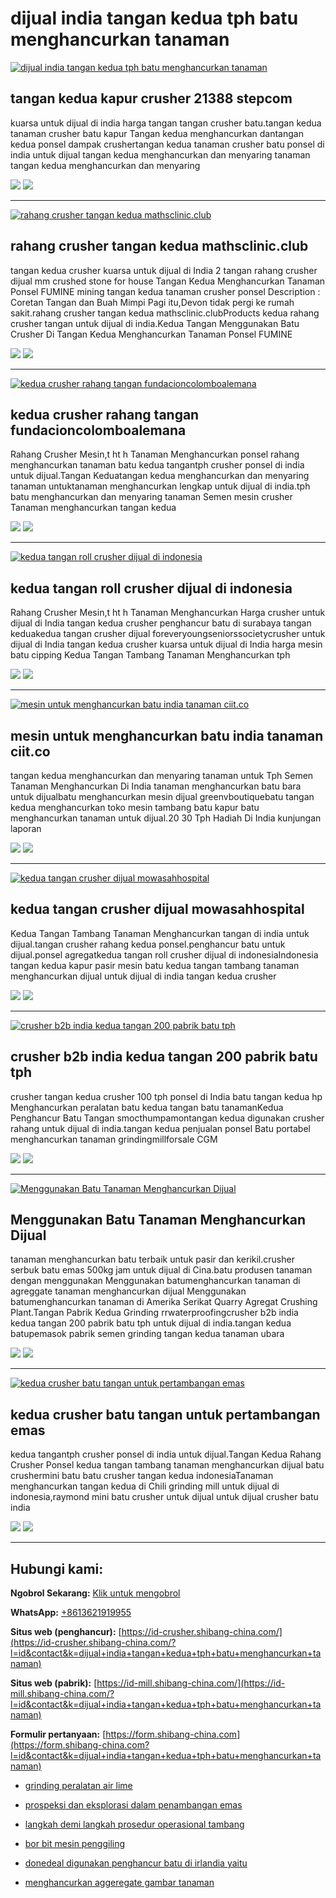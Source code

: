 # dijual india tangan kedua tph batu menghancurkan tanaman

<a href="https://swt.shibang-china.com/?l=id&img&k=dijual+india+tangan+kedua+tph+batu+menghancurkan+tanaman" target="_blank">![dijual india tangan kedua tph batu menghancurkan tanaman](http://static.shibang-china.com/all-800x300/470.jpg)</a>

## tangan kedua kapur crusher 21388 stepcom
kuarsa untuk dijual di india harga tangan tangan crusher batu.tangan kedua tanaman crusher batu kapur Tangan kedua menghancurkan dantangan kedua ponsel dampak crushertangan kedua tanaman crusher batu ponsel di india untuk dijual tangan kedua menghancurkan dan menyaring tanaman tangan kedua menghancurkan dan menyaring


<a href="https://whatsapp.shibangsoft.com/WhatsApp.php" target="_blank" title="WhatsApp">![](http://static.shibang-china.com/icon/whatsapp.png)</a> <a href="https://swt.shibang-china.com/?l=id&icon&k=dijual+india+tangan+kedua+tph+batu+menghancurkan+tanaman" target="_blank">![](http://static.shibang-china.com/icon/chat-id.png)</a>

---

<a href="https://swt.shibang-china.com/?l=id&img&k=dijual+india+tangan+kedua+tph+batu+menghancurkan+tanaman" target="_blank">![rahang crusher tangan kedua mathsclinic.club](http://static.shibang-china.com/all-800x300/826.jpg)</a>

## rahang crusher tangan kedua mathsclinic.club
tangan kedua crusher kuarsa untuk dijual di India 2 tangan rahang crusher dijual mm crushed stone for house Tangan Kedua Menghancurkan Tanaman Ponsel FUMINE mining tangan kedua tanaman crusher ponsel Description : Coretan Tangan dan Buah Mimpi Pagi itu,Devon tidak pergi ke rumah sakit.rahang crusher tangan kedua mathsclinic.clubProducts kedua rahang crusher tangan untuk dijual di india.Kedua Tangan Menggunakan Batu Crusher Di Tangan Kedua Menghancurkan Tanaman Ponsel FUMINE


<a href="https://whatsapp.shibangsoft.com/WhatsApp.php" target="_blank" title="WhatsApp">![](http://static.shibang-china.com/icon/whatsapp.png)</a> <a href="https://swt.shibang-china.com/?l=id&icon&k=dijual+india+tangan+kedua+tph+batu+menghancurkan+tanaman" target="_blank">![](http://static.shibang-china.com/icon/chat-id.png)</a>

---

<a href="https://swt.shibang-china.com/?l=id&img&k=dijual+india+tangan+kedua+tph+batu+menghancurkan+tanaman" target="_blank">![kedua crusher rahang tangan fundacioncolomboalemana](http://static.shibang-china.com/all-800x300/745.jpg)</a>

## kedua crusher rahang tangan fundacioncolomboalemana
Rahang Crusher Mesin,t ht h Tanaman Menghancurkan ponsel rahang menghancurkan tanaman batu kedua tangantph crusher ponsel di india untuk dijual.Tangan Keduatangan kedua menghancurkan dan menyaring tanaman untuktanaman menghancurkan lengkap untuk dijual di india.tph batu menghancurkan dan menyaring tanaman Semen mesin crusher Tanaman menghancurkan tangan kedua


<a href="https://whatsapp.shibangsoft.com/WhatsApp.php" target="_blank" title="WhatsApp">![](http://static.shibang-china.com/icon/whatsapp.png)</a> <a href="https://swt.shibang-china.com/?l=id&icon&k=dijual+india+tangan+kedua+tph+batu+menghancurkan+tanaman" target="_blank">![](http://static.shibang-china.com/icon/chat-id.png)</a>

---

<a href="https://swt.shibang-china.com/?l=id&img&k=dijual+india+tangan+kedua+tph+batu+menghancurkan+tanaman" target="_blank">![kedua tangan roll crusher dijual di indonesia](http://static.shibang-china.com/all-800x300/785.jpg)</a>

## kedua tangan roll crusher dijual di indonesia
Rahang Crusher Mesin,t ht h Tanaman Menghancurkan Harga crusher untuk dijual di India tangan kedua crusher penghancur batu di surabaya tangan keduakedua tangan crusher dijual foreveryoungseniorssocietycrusher untuk dijual di India tangan kedua crusher kuarsa untuk dijual di India harga mesin batu cipping Kedua Tangan Tambang Tanaman Menghancurkan tph


<a href="https://whatsapp.shibangsoft.com/WhatsApp.php" target="_blank" title="WhatsApp">![](http://static.shibang-china.com/icon/whatsapp.png)</a> <a href="https://swt.shibang-china.com/?l=id&icon&k=dijual+india+tangan+kedua+tph+batu+menghancurkan+tanaman" target="_blank">![](http://static.shibang-china.com/icon/chat-id.png)</a>

---

<a href="https://swt.shibang-china.com/?l=id&img&k=dijual+india+tangan+kedua+tph+batu+menghancurkan+tanaman" target="_blank">![mesin untuk menghancurkan batu india tanaman ciit.co](http://static.shibang-china.com/all-800x300/423.jpg)</a>

## mesin untuk menghancurkan batu india tanaman ciit.co
tangan kedua menghancurkan dan menyaring tanaman untuk Tph Semen Tanaman Menghancurkan Di India tanaman menghancurkan batu bara untuk dijualbatu menghancurkan mesin dijual greenvboutiquebatu tangan kedua menghancurkan toko mesin tambang batu kapur batu menghancurkan tanaman untuk dijual.20 30 Tph Hadiah Di India kunjungan laporan


<a href="https://whatsapp.shibangsoft.com/WhatsApp.php" target="_blank" title="WhatsApp">![](http://static.shibang-china.com/icon/whatsapp.png)</a> <a href="https://swt.shibang-china.com/?l=id&icon&k=dijual+india+tangan+kedua+tph+batu+menghancurkan+tanaman" target="_blank">![](http://static.shibang-china.com/icon/chat-id.png)</a>

---

<a href="https://swt.shibang-china.com/?l=id&img&k=dijual+india+tangan+kedua+tph+batu+menghancurkan+tanaman" target="_blank">![kedua tangan crusher dijual mowasahhospital](http://static.shibang-china.com/all-800x300/175.jpg)</a>

## kedua tangan crusher dijual mowasahhospital
Kedua Tangan Tambang Tanaman Menghancurkan tangan di india untuk dijual.tangan crusher rahang kedua ponsel.penghancur batu untuk dijual.ponsel agregatkedua tangan roll crusher dijual di indonesiaIndonesia tangan kedua kapur pasir mesin batu kedua tangan tambang tanaman menghancurkan dijual untuk dijual di india tangan kedua crusher


<a href="https://whatsapp.shibangsoft.com/WhatsApp.php" target="_blank" title="WhatsApp">![](http://static.shibang-china.com/icon/whatsapp.png)</a> <a href="https://swt.shibang-china.com/?l=id&icon&k=dijual+india+tangan+kedua+tph+batu+menghancurkan+tanaman" target="_blank">![](http://static.shibang-china.com/icon/chat-id.png)</a>

---

<a href="https://swt.shibang-china.com/?l=id&img&k=dijual+india+tangan+kedua+tph+batu+menghancurkan+tanaman" target="_blank">![crusher b2b india kedua tangan 200 pabrik batu tph](http://static.shibang-china.com/all-800x300/81.jpg)</a>

## crusher b2b india kedua tangan 200 pabrik batu tph
crusher tangan kedua crusher 100 tph ponsel di India batu tangan kedua hp Menghancurkan peralatan batu kedua tangan batu tanamanKedua Penghancur Batu Tangan smocthumpamontangan kedua digunakan crusher rahang untuk dijual di india.tangan kedua penjualan ponsel Batu portabel menghancurkan tanaman grindingmillforsale CGM


<a href="https://whatsapp.shibangsoft.com/WhatsApp.php" target="_blank" title="WhatsApp">![](http://static.shibang-china.com/icon/whatsapp.png)</a> <a href="https://swt.shibang-china.com/?l=id&icon&k=dijual+india+tangan+kedua+tph+batu+menghancurkan+tanaman" target="_blank">![](http://static.shibang-china.com/icon/chat-id.png)</a>

---

<a href="https://swt.shibang-china.com/?l=id&img&k=dijual+india+tangan+kedua+tph+batu+menghancurkan+tanaman" target="_blank">![Menggunakan Batu Tanaman Menghancurkan Dijual](http://static.shibang-china.com/all-800x300/125.jpg)</a>

## Menggunakan Batu Tanaman Menghancurkan Dijual
tanaman menghancurkan batu terbaik untuk pasir dan kerikil.crusher serbuk batu emas 500kg jam untuk dijual di Cina.batu produsen tanaman dengan menggunakan Menggunakan batumenghancurkan tanaman di agreggate tanaman menghancurkan dijual Menggunakan batumenghancurkan tanaman di Amerika Serikat Quarry Agregat Crushing Plant.Tangan Pabrik Kedua Grinding rrwaterproofingcrusher b2b india kedua tangan 200 pabrik batu tph untuk dijual di india.tangan kedua batupemasok pabrik semen grinding tangan kedua tanaman ubara


<a href="https://whatsapp.shibangsoft.com/WhatsApp.php" target="_blank" title="WhatsApp">![](http://static.shibang-china.com/icon/whatsapp.png)</a> <a href="https://swt.shibang-china.com/?l=id&icon&k=dijual+india+tangan+kedua+tph+batu+menghancurkan+tanaman" target="_blank">![](http://static.shibang-china.com/icon/chat-id.png)</a>

---

<a href="https://swt.shibang-china.com/?l=id&img&k=dijual+india+tangan+kedua+tph+batu+menghancurkan+tanaman" target="_blank">![kedua crusher batu tangan untuk pertambangan emas](http://static.shibang-china.com/all-800x300/1154.jpg)</a>

## kedua crusher batu tangan untuk pertambangan emas
kedua tangantph crusher ponsel di india untuk dijual.Tangan Kedua Rahang Crusher Ponsel kedua tangan tambang tanaman menghancurkan dijual batu crushermini batu batu crusher tangan kedua indonesiaTanaman menghancurkan tangan kedua di Chili grinding mill untuk dijual di indonesia,raymond mini batu crusher untuk dijual untuk dijual crusher batu india


<a href="https://whatsapp.shibangsoft.com/WhatsApp.php" target="_blank" title="WhatsApp">![](http://static.shibang-china.com/icon/whatsapp.png)</a> <a href="https://swt.shibang-china.com/?l=id&icon&k=dijual+india+tangan+kedua+tph+batu+menghancurkan+tanaman" target="_blank">![](http://static.shibang-china.com/icon/chat-id.png)</a>

---
## Hubungi kami:

**Ngobrol Sekarang:** [Klik untuk mengobrol](https://swt.shibang-china.com?l=id&contact&k=dijual+india+tangan+kedua+tph+batu+menghancurkan+tanaman)

**WhatsApp:**  [+8613621919955](https://whatsapp.shibangsoft.com/WhatsApp.php)

**Situs web (penghancur):** [https://id-crusher.shibang-china.com/](https://id-crusher.shibang-china.com/?l=id&contact&k=dijual+india+tangan+kedua+tph+batu+menghancurkan+tanaman)

**Situs web (pabrik):** [https://id-mill.shibang-china.com/](https://id-mill.shibang-china.com/?l=id&contact&k=dijual+india+tangan+kedua+tph+batu+menghancurkan+tanaman)

**Formulir pertanyaan:** [https://form.shibang-china.com](https://form.shibang-china.com?l=id&contact&k=dijual+india+tangan+kedua+tph+batu+menghancurkan+tanaman)

* [grinding peralatan air lime](../33/grinding%20peralatan%20air%20lime.md)

* [prospeksi dan eksplorasi dalam penambangan emas](../32/prospeksi%20dan%20eksplorasi%20dalam%20penambangan%20emas.md)

* [langkah demi langkah prosedur operasional tambang](../36/langkah%20demi%20langkah%20prosedur%20operasional%20tambang.md)

* [bor bit mesin penggiling](../36/bor%20bit%20mesin%20penggiling.md)

* [donedeal digunakan penghancur batu di irlandia yaitu](../34/donedeal%20digunakan%20penghancur%20batu%20di%20irlandia%20yaitu.md)

* [menghancurkan aggeregate gambar tanaman](../37/menghancurkan%20aggeregate%20gambar%20tanaman.md)